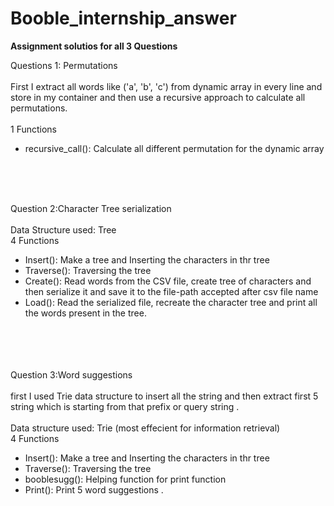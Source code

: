 # Booble_internship_answer
**Assignment solutios for all 3 Questions**

Questions 1: Permutations<br/><br/>
First I extract all words like ('a', 'b', 'c') from dynamic array in every line and store in my container 
and then use a recursive approach to calculate all permutations.<br/><br/>
1 Functions</br>
<ul>
  <li>recursive_call():  Calculate all different permutation for the dynamic array</li>
 </ul>
<br/>
<br/>
<br/>




Question 2:Character Tree serialization</br>
<br/>
Data Structure used: Tree
</br>
4 Functions</br>
<ul>
  <li>Insert():  Make a tree and Inserting the characters in thr tree</li>
  <li>Traverse(): Traversing the tree</li>
  <li>Create(): Read words from the CSV file, create tree of characters and then serialize it and save it to the file-path accepted after csv file name</li>
  <li>Load():  Read the serialized file, recreate the character tree and print all the words present in the tree.</li>
  </ul>
<br/>
<br/>
<br/>
<br/>
Question 3:Word suggestions</br><br/>
first I used Trie data structure to insert all the string and then extract first 5 string which is starting from that prefix or query string .<br/><br/>
Data structure used: Trie (most effecient for information retrieval)
<br/>
4 Functions</br>
<ul>
  <li>Insert():  Make a tree and Inserting the characters in thr tree</li>
  <li>Traverse(): Traversing the tree</li>
  <li>booblesugg(): Helping function for print function</li>
  <li>Print():  Print 5 word suggestions .</li>
  </ul>
<br/>
